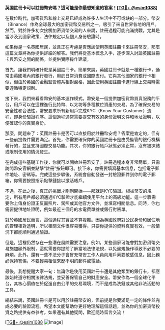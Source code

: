 **英国註冊卡可以註冊幣安嗎？這可能是你最想知道的答案！[[TG💪+ @esim1088](https://t.me/s/esim1088)]**

在數位時代，加密貨幣和線上交易已經成為許多人生活中不可或缺的一部分。幣安（Binance）作為全球最大的加密貨幣交易所之一，吸引了來自世界各地的用戶。然而，對於許多初次接觸加密貨幣交易的人來說，註冊過程可能充滿挑戰，尤其是當涉及到國家政策、法律規定以及個人身份驗證時。

如果你是一名英國居民，並且正在考慮是否應該使用英國註冊卡來註冊幣安，那麼這篇文章將為你提供詳細的解答。我們將從基本概念入手，逐步深入討論英國註冊卡與幣安之間的關係，並提供實際操作建議。

首先，讓我們明確什麼是英國註冊卡。簡單來說，英國註冊卡就是一種銀行卡，通常由英國境內的銀行發行，用於日常消費或國際支付。它與其他國家的銀行卡相似，但由於英國的金融監管體系相對嚴格，因此使用英國註冊卡進行線上交易時需要遵循特定規則。

接下來，我們來看看幣安的基本運作模式。幣安是一個提供加密貨幣買賣服務的平台，用戶可以在這裡進行比特幣、以太坊等多種數位資產的交易。為了確保交易的安全性和合法性，幣安要求所有新用戶完成KYC（Know Your Customer）流程，即身份驗證程序。這個過程通常需要提交有效的身份證明文件和地址證明，以便確認你的真實身份。

那麼，問題來了：英國註冊卡是否可以直接用於註冊幣安呢？答案是肯定的，但有一些前提條件需要滿足。首先，你需要確保你的英國註冊卡是由受監管的銀行機構發行的，並且支持國際交易功能。其次，你的銀行帳戶狀態必須正常，沒有被凍結或限制使用的情況發生。

在完成這些基礎工作後，你就可以開始註冊幣安了。註冊過程本身非常簡單，只需訪問幣安官網並點擊“註冊”按鈕即可。接下來，你需要填寫基本信息，包括電子郵件地址、密碼等。完成這些步驟後，系統會自動發送一封驗證郵件到你的電子郵箱，你需要按照指示點擊鏈接以激活帳戶。

不過，在此之後，真正的挑戰才剛剛開始——那就是KYC驗證。根據幣安的規定，所有用戶都必須通過KYC驗證才能繼續使用平台上的高級功能。這一步驟需要你上傳身份證正反面照片、駕照或其他官方文件，並填寫相關信息。同時，你也需要提供地址證明，例如最近三個月的水電費單據或銀行對賬單。

對於英國居民而言，這個過程其實並不算複雜。因為英國政府對公民身份和居住地的管理相對透明，所以相關文件很容易獲得。只要你提供的資料真實有效，一般情況下都能順利通過驗證。

但是，這裡仍然存在一些潛在風險需要注意。例如，某些國家可能會對加密貨幣交易施加額外限制，這就需要你提前了解當地法律法規，以免違規操作導致不必要的麻煩。此外，還有一些不法分子會冒充幣安工作人員向用戶索要敏感信息，因此務必保持警惕，不要輕易相信來歷不明的郵件或電話。

最後，我想提醒大家一句：無論你是使用英國註冊卡還是其他類型的銀行卡，都應該始終遵守相關法律法規，並妥善保管自己的財產安全。幣安作為一個全球化平台，其核心價值在於促進自由公平的交易環境，而不是成為洗錢或其他非法活動的工具。

總結來說，英國註冊卡是可以用於註冊幣安的，但前提是你要滿足一定的條件並完成必要的驗證流程。希望本文能幫助你更好地理解這個話題，並為你的加密貨幣投資之路提供有益參考。如果還有其他疑問，歡迎隨時留言交流！

[[TG💪+ @esim1088](https://t.me/s/esim1088) ![Image](https://i.postimg.cc/4NQfJmqS/Snipaste-2025-05-13-00-14-12.png)]